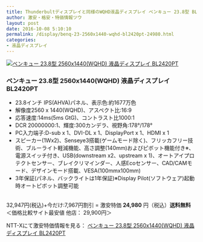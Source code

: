 ```yaml
---
title: Thunderbultディスプレイと同様のWQHD液晶ディスプレイ ベンキュー 23.8型 BL2420PTが特価24,980円！送料無料！
author: 激安・格安・特価情報ツウ
layout: post
date: 2016-10-08 5:10:10
permalink: /display/benq-23-2560x1440-wqhd-bl2420pt-24980.html
categories:
- 液晶ディスプレイ
---
```


<div class="img-bg2 img_L">
<a href="http://px.a8.net/svt/ejp?a8mat=ZYP6S+8IMA3E+S1Q+BWGDT&#038;a8ejpredirect=http://nttxstore.jp/_II_BQ15020205" target="_blank"><img border="0" alt="ベンキュー 23.8型 2560x1440(WQHD) 液晶ディスプレイ BL2420PT" src="http://image.nttxstore.jp/l2_images/B/BQ/BQ15020205.jpg" data-recalc-dims="1" /></a>
</div>

### ベンキュー 23.8型 2560x1440(WQHD) 液晶ディスプレイ BL2420PT
<!--more-->

* 23.8インチ IPS(AHVA)パネル、表示色:約1677万色
* 解像度2560 x 1440(WQHD)、アスペクト比:16:9
* 応答速度:14ms(5ms GtG)、コントラスト比1000:1
* DCR 20000000:1、輝度:300カンデラ、視野角:178°/178°
* PC入力端子:D-sub x 1、DVI-DL x 1、DisplayPort x 1、HDMI x 1
* スピーカー(1Wx2)、Senseye3搭載(ゲームモード除く)、フリッカフリー技術、ブルーライト軽減機能、高さ調整(140mm)およびピボット機能付き※、電源スイッチ付き、USB(downstream x2、upstream x 1)、オートアイプロテクトセンサー、ブレイクリマインダー、人感Ecoセンサー、CAD/CAMモード、デザインモード搭載、VESA(100mmx100mm)
* 3年保証(パネル、バックライトは1年保証)※Display Pilot(ソフトウェア)起動時オートピボット調整可能

<br clear="all" />32,947円(税込)+今だけ:7,967円割引 = 激安特価 <span class="tokka-price"><strong>24,980</strong></span> 円（税込）**送料無料**
＜価格比較サイト最安値 他店： 29,900円＞

NTT-Xにて激安特価情報を見る： <span class="fs150p"><a href="http://px.a8.net/svt/ejp?a8mat=ZYP6S+8IMA3E+S1Q+BWGDT&#038;a8ejpredirect=http://nttxstore.jp/_II_BQ15020205" target="_blank">ベンキュー 23.8型 2560x1440(WQHD) 液晶ディスプレイ BL2420PT</a></span>
